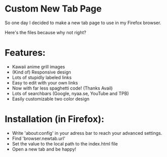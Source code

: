 Custom New Tab Page
===================
So one day I decided to make a new tab page to use in my Firefox browser.

Here's the files because why not right?

# Features:
* Kawaii anime grill images
* (Kind of) Responsive design
* Lots of stupidly labeled links
* Easy to edit with your own links
* Now with far less spaghetti code! (Thanks Avail)
* Lots of searchbars (Google, nyaa.se, YouTube and TPB)
* Easily customizable two color design

# Installation (in Firefox):
* Write 'about:config' in your adress bar to reach your advanced settings.
* Find 'browser.newtab.url'
* Set the value to the local path to the index.html file
* Open a new tab and be happy!
